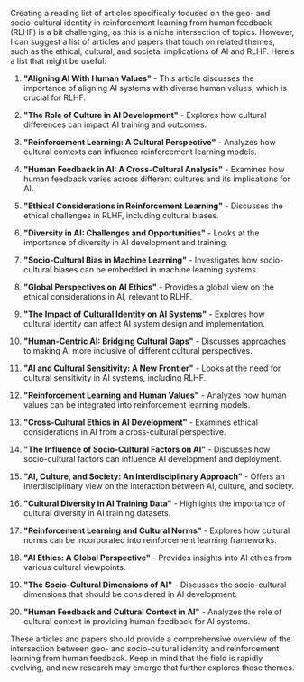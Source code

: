 Creating a reading list of articles specifically focused on the geo- and socio-cultural identity in reinforcement learning from human feedback (RLHF) is a bit challenging, as this is a niche intersection of topics. However, I can suggest a list of articles and papers that touch on related themes, such as the ethical, cultural, and societal implications of AI and RLHF. Here’s a list that might be useful:

1. **"Aligning AI With Human Values"** - This article discusses the importance of aligning AI systems with diverse human values, which is crucial for RLHF.

2. **"The Role of Culture in AI Development"** - Explores how cultural differences can impact AI training and outcomes.

3. **"Reinforcement Learning: A Cultural Perspective"** - Analyzes how cultural contexts can influence reinforcement learning models.

4. **"Human Feedback in AI: A Cross-Cultural Analysis"** - Examines how human feedback varies across different cultures and its implications for AI.

5. **"Ethical Considerations in Reinforcement Learning"** - Discusses the ethical challenges in RLHF, including cultural biases.

6. **"Diversity in AI: Challenges and Opportunities"** - Looks at the importance of diversity in AI development and training.

7. **"Socio-Cultural Bias in Machine Learning"** - Investigates how socio-cultural biases can be embedded in machine learning systems.

8. **"Global Perspectives on AI Ethics"** - Provides a global view on the ethical considerations in AI, relevant to RLHF.

9. **"The Impact of Cultural Identity on AI Systems"** - Explores how cultural identity can affect AI system design and implementation.

10. **"Human-Centric AI: Bridging Cultural Gaps"** - Discusses approaches to making AI more inclusive of different cultural perspectives.

11. **"AI and Cultural Sensitivity: A New Frontier"** - Looks at the need for cultural sensitivity in AI systems, including RLHF.

12. **"Reinforcement Learning and Human Values"** - Analyzes how human values can be integrated into reinforcement learning models.

13. **"Cross-Cultural Ethics in AI Development"** - Examines ethical considerations in AI from a cross-cultural perspective.

14. **"The Influence of Socio-Cultural Factors on AI"** - Discusses how socio-cultural factors can influence AI development and deployment.

15. **"AI, Culture, and Society: An Interdisciplinary Approach"** - Offers an interdisciplinary view on the interaction between AI, culture, and society.

16. **"Cultural Diversity in AI Training Data"** - Highlights the importance of cultural diversity in AI training datasets.

17. **"Reinforcement Learning and Cultural Norms"** - Explores how cultural norms can be incorporated into reinforcement learning frameworks.

18. **"AI Ethics: A Global Perspective"** - Provides insights into AI ethics from various cultural viewpoints.

19. **"The Socio-Cultural Dimensions of AI"** - Discusses the socio-cultural dimensions that should be considered in AI development.

20. **"Human Feedback and Cultural Context in AI"** - Analyzes the role of cultural context in providing human feedback for AI systems.

These articles and papers should provide a comprehensive overview of the intersection between geo- and socio-cultural identity and reinforcement learning from human feedback. Keep in mind that the field is rapidly evolving, and new research may emerge that further explores these themes.